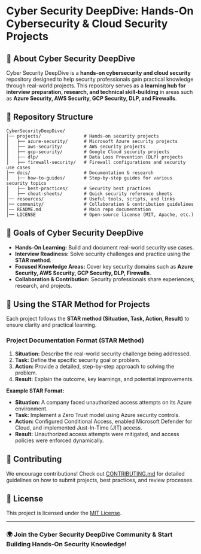 # Cyber Security DeepDive: Hands-On Cybersecurity & Cloud Security Projects

## 🚀 About Cyber Security DeepDive
Cyber Security DeepDive is a **hands-on cybersecurity and cloud security** repository designed to help security professionals gain practical knowledge through real-world projects. This repository serves as a **learning hub for interview preparation, research, and technical skill-building** in areas such as **Azure Security, AWS Security, GCP Security, DLP, and Firewalls**.

## 📁 Repository Structure
```
CyberSecurityDeepDive/
│── projects/                # Hands-on security projects
│   ├── azure-security/      # Microsoft Azure security projects
│   ├── aws-security/        # AWS security projects
│   ├── gcp-security/        # Google Cloud security projects
│   ├── dlp/                 # Data Loss Prevention (DLP) projects
│   ├── firewall-security/   # Firewall configurations and security use cases
│── docs/                    # Documentation & research
│   ├── how-to-guides/       # Step-by-step guides for various security topics
│   ├── best-practices/      # Security best practices
│   ├── cheat-sheets/        # Quick security reference sheets
│── resources/               # Useful tools, scripts, and links
│── community/               # Collaboration & contribution guidelines
│── README.md                # Main repo documentation
│── LICENSE                  # Open-source license (MIT, Apache, etc.)
```

## 🎯 Goals of Cyber Security DeepDive
- **Hands-On Learning:** Build and document real-world security use cases.
- **Interview Readiness:** Solve security challenges and practice using the **STAR method**.
- **Focused Knowledge Areas:** Cover key security domains such as **Azure Security, AWS Security, GCP Security, DLP, Firewalls**.
- **Collaboration & Contribution:** Security professionals share experiences, research, and projects.

## 📖 Using the STAR Method for Projects
Each project follows the **STAR method (Situation, Task, Action, Result)** to ensure clarity and practical learning.

### **Project Documentation Format (STAR Method)**
1. **Situation:** Describe the real-world security challenge being addressed.
2. **Task:** Define the specific security goal or problem.
3. **Action:** Provide a detailed, step-by-step approach to solving the problem.
4. **Result:** Explain the outcome, key learnings, and potential improvements.

**Example STAR Format:**
- **Situation:** A company faced unauthorized access attempts on its Azure environment.
- **Task:** Implement a Zero Trust model using Azure security controls.
- **Action:** Configured Conditional Access, enabled Microsoft Defender for Cloud, and implemented Just-In-Time (JIT) access.
- **Result:** Unauthorized access attempts were mitigated, and access policies were enforced dynamically.

## 🤝 Contributing
We encourage contributions! Check out [CONTRIBUTING.md](community/CONTRIBUTING.md) for detailed guidelines on how to submit projects, best practices, and review processes.

## 📜 License
This project is licensed under the [MIT License](LICENSE).

---
### 🌍 Join the Cyber Security DeepDive Community & Start Building Hands-On Security Knowledge!

